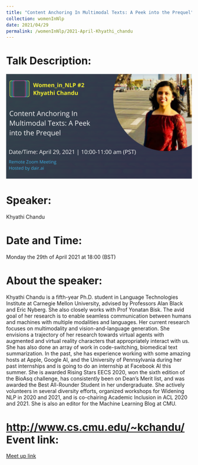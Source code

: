 ```yaml
---
title: "Content Anchoring In Multimodal Texts: A Peek into the Prequel"
collection: womenInNlp
date: 2021/04/29
permalink: /womenInNlp/2021-April-Khyathi_chandu
---
```

Talk Description:
=======
![alt text](/images/women_in_nlp/Khatnai_chandu.jpeg)

Speaker:
========
Khyathi Chandu

Date and Time:
==============
Monday the 29th of April 2021 at 18:00 (BST)

About the speaker:
==================
Khyathi Chandu is a fifth-year Ph.D. student in Language Technologies Institute at Carnegie Mellon University, advised by Professors Alan Black and Eric Nyberg. She also closely works with Prof Yonatan Bisk. The avid goal of her research is to enable seamless communication between humans and machines with multiple modalities and languages. Her current research focuses on multimodality and vision-and-language generation. She envisions a trajectory of her research towards virtual agents with augmented and virtual reality characters that appropriately interact with us. She has also done an array of work in code-switching, biomedical text summarization. In the past, she has experience working with some amazing hosts at Apple, Google AI, and the University of Pennsylvania during her past internships and is going to do an internship at Facebook AI this summer. She is awarded Rising Stars EECS 2020, won the sixth edition of the BioAsq challenge, has consistently been on Dean’s Merit list, and was awarded the Best All-Rounder Student in her undergraduate. She actively volunteers in several diversity efforts, organized workshops for Widening NLP in 2020 and 2021, and is co-chairing Academic Inclusion in ACL 2020 and 2021. She is also an editor for the Machine Learning Blog at CMU.

http://www.cs.cmu.edu/~kchandu/
Event link:
===========
<a href="https://www.meetup.com/dair-ai/events/277681273/">Meet up link</a>
